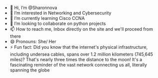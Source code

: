 - 👋 Hi, I’m @Sharonnova
- 👀 I’m interested in Networking and Cybersecurity
- 🌱 I’m currently learning Cisco CCNA
- 💞️ I’m looking to collaborate on python projects
- 📫 How to reach me, Inbox directly on the site and we'll proceed from there
- 😄 Pronouns: She/ Her
- ⚡ Fun fact: Did you know that the internet's physical infrastructure, including undersea cables, spans over 1.2 million kilometers (745,645 miles)? That's nearly three times the distance to the moon! It's a fascinating reminder of the vast network connecting us all, literally spanning the globe

<!---
Sharonnova/Sharonnova is a ✨ special ✨ repository because its `README.md` (this file) appears on your GitHub profile.
You can click the Preview link to take a look at your changes.
--->
